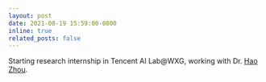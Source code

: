 ```yaml
---
layout: post
date: 2021-08-19 15:59:00-0800
inline: true
related_posts: false
---
```


Starting research internship in Tencent AI Lab@WXG, working with Dr. <a href="https://scholar.google.com/citations?user=q3WaozcAAAAJ&hl=en">Hao Zhou</a>.
